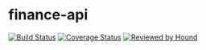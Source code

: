 # finance-api

[![Build Status](https://travis-ci.com/gabrieltanchen/expense-api.svg?branch=master)](https://travis-ci.com/gabrieltanchen/expense-api)
[![Coverage Status](https://coveralls.io/repos/github/gabrieltanchen/expense-api/badge.svg)](https://coveralls.io/github/gabrieltanchen/expense-api)
[![Reviewed by Hound](https://img.shields.io/badge/Reviewed_by-Hound-8E64B0.svg)](https://houndci.com)
